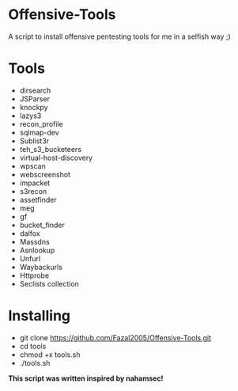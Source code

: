# Offensive-Tools
A script to install offensive pentesting tools for me in a selfish way ;)

# Tools

- dirsearch
- JSParser
- knockpy
- lazys3
- recon_profile
- sqlmap-dev
- Sublist3r
- teh_s3_bucketeers
- virtual-host-discovery
- wpscan
- webscreenshot
- impacket
- s3recon
- assetfinder
- meg
- gf
- bucket_finder
- dalfox
- Massdns
- Asnlookup
- Unfurl
- Waybackurls
- Httprobe
- Seclists collection

# Installing
- git clone https://github.com/Fazal2005/Offensive-Tools.git
- cd tools
- chmod +x tools.sh
- ./tools.sh



**This script was written inspired by nahamsec!**
